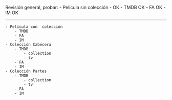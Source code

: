 Revisión general, probar:
	- Película sin colección - OK
		- TMDB	OK
		- FA	OK
		- IM	OK
___________________________________________
	- Película con  colección
		- TMDB
		- FA
		- IM
	- Colección Cabecera
		- TMDB
			- collection
			- tv
		- FA
		- IM
	- Colección Partes
		- TMDB
			- collection
			- tv
		- FA
		- IM
